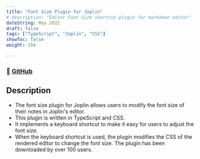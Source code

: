 ```yaml
---
title: "Font Size Plugin for Joplin"
# description: "Editor Font Size shortcut plugin for markdown editor"
dateString: May 2022
draft: false
tags: ["TypeScript", "Joplin", "CSS"]
showToc: false
weight: 204

--- 
```

### 🔗 [GitHub](https://github.com/mak2002/joplin-font-size-shortcut)

## Description

- The font size plugin for Joplin allows users to modify the font size of their notes in Joplin's editor.
- This plugin is written in TypeScript and CSS.
- It implements a keyboard shortcut to make it easy for users to adjust the font size.
- When the keyboard shortcut is used, the plugin modifies the CSS of the rendered editor to change the font size.
The plugin has been downloaded by over 100 users.